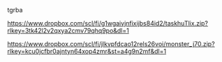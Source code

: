 tgrba

https://www.dropbox.com/scl/fi/g1wgaivjnfixijbs84id2/taskhuTlix.zip?rlkey=3tk42l2v2qxya2cmv79qhq9po&dl=1


https://www.dropbox.com/scl/fi/jlkvpfdcao12rels26voi/monster_j70.zip?rlkey=kcu0jcfbr0ajntyn64xop4zmr&st=a4g9n2mf&dl=1
